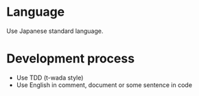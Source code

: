# Language

Use Japanese standard language.

# Development process

- Use TDD (t-wada style)
- Use English in comment, document or some sentence in code
